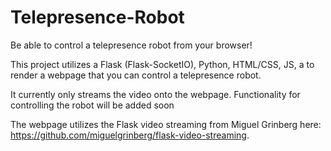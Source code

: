# Telepresence-Robot
Be able to control a telepresence robot from your browser! 

This project utilizes a Flask (Flask-SocketIO), Python, HTML/CSS, JS, a to render a webpage that you can control a telepresence robot. 

It currently only streams the video onto the webpage. Functionality for controlling the robot will be added soon

The webpage utilizes the Flask video streaming from Miguel Grinberg here: https://github.com/miguelgrinberg/flask-video-streaming.
